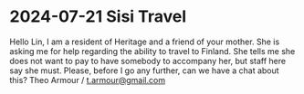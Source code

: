 # 2024-07-21 Sisi Travel

Hello Lin, I am a resident of Heritage and a friend of your mother. She is asking me for help regarding the ability to travel to Finland. She tells me she does not want to pay to have somebody to accompany her, but staff here say she must. Please, before I go any further, can we have a chat about this? Theo Armour / t.armour@gmail.com
